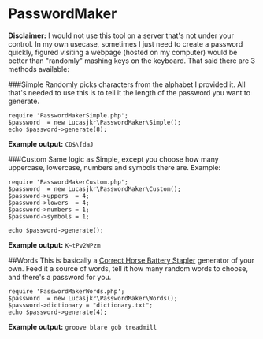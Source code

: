 # PasswordMaker

**Disclaimer:** I would not use this tool on a server that's not under your control. In my own usecase, sometimes I just need to create a password quickly, figured visiting a webpage (hosted on my computer) would be better than "randomly" mashing keys on the keyboard.
That said there are 3 methods available:

###Simple
Randomly picks characters from the alphabet I provided it. All that's needed to use this is to tell it the length of the password you want to generate.

    require 'PasswordMakerSimple.php';
    $password  = new Lucasjkr\PasswordMaker\Simple();
    echo $password->generate(8);

**Example output:** `CD$\[daJ`
    
###Custom
Same logic as Simple, except you choose how many uppercase, lowercase, numbers and symbols there are. Example:

    require 'PasswordMakerCustom.php';
    $password  = new Lucasjkr\PasswordMaker\Custom();
    $password->uppers  = 4;
    $password->lowers  = 4;
    $password->numbers = 1;
    $password->symbols = 1;
    
    echo $password->generate();

**Example output:** `K~tPv2WPzm`

##Words
This is basically a [Correct Horse Battery Stapler](https://www.xkcd.com/936/) generator of your own. Feed it a source of words, tell it how many random words to choose, and there's a password for you.

    require 'PasswordMakerWords.php';
    $password  = new Lucasjkr\PasswordMaker\Words();
    $password->dictionary = "dictionary.txt";
    echo $password->generate(4);
    
**Example output:** `groove blare gob treadmill`
